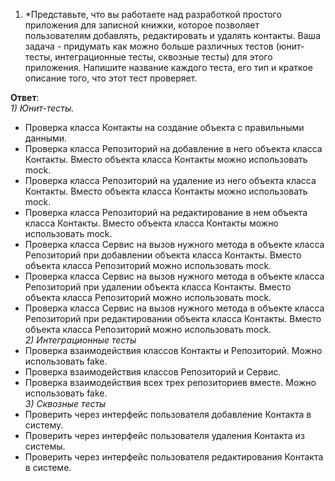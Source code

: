 1.  *Представьте, что вы работаете над разработкой простого приложения для записной книжки, которое позволяет пользователям добавлять, редактировать и удалять контакты.
Ваша задача - придумать как можно больше различных тестов (юнит-тесты, интеграционные тесты, сквозные тесты) для этого приложения. Напишите название каждого теста, его тип и краткое описание того, что этот тест проверяет.

**Ответ**:\
_1) Юнит-тесты._
- Проверка класса Контакты на создание объекта с правильными данными.
- Проверка класса Репозиторий на добавление в него объекта класса Контакты. Вместо объекта класса Контакты можно использовать mock.
- Проверка класса Репозиторий на удаление из него объекта класса Контакты. Вместо объекта класса Контакты можно использовать mock.
- Проверка класса Репозиторий на редактирование в нем объекта класса Контакты. Вместо объекта класса Контакты можно использовать mock.
- Проверка класса Сервис на вызов нужного метода в объекте класса Репозиторий при добавлении объекта класса Контакты. Вместо объекта класса Репозиторий можно использовать mock.
- Проверка класса Сервис на вызов нужного метода в объекте класса Репозиторий при удалении объекта класса Контакты. Вместо объекта класса Репозиторий можно использовать mock.
- Проверка класса Сервис на вызов нужного метода в объекте класса Репозиторий при редактировании объекта класса Контакты. Вместо объекта класса Репозиторий можно использовать mock.\
_2) Интеграционные тесты_
- Проверка взаимодействия классов Контакты и Репозиторий. Можно использовать fake.
- Проверка взаимодействия классов Репозиторий и Сервис.
- Проверка взаимодействия всех трех репозиториев вместе. Можно использовать fake.\
_3) Сквозные тесты_
- Проверить через интерфейс пользователя добавление Контакта в систему.
- Проверить через интерфейс пользователя удаления Контакта из системы.
- Проверить через интерфейс пользователя редактирования Контакта в системе.